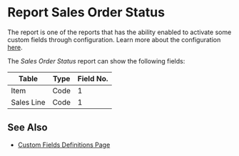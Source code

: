 # Report Sales Order Status

The report is one of the reports that has the ability enabled to activate some custom fields through configuration. Learn more about the configuration [here](page-customfield-report-fields.md).

The *Sales Order Status* report can show the following fields:

| Table | Type | Field No. |
|-|-|-|
| Item | Code | 1 |
| Sales Line | Code | 1 |

## See Also

- [Custom Fields Definitions Page](page-customfield-definitions.md)
